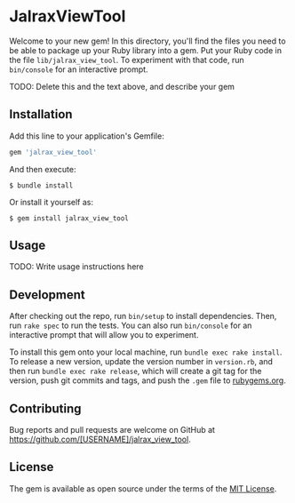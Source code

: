 # JalraxViewTool

Welcome to your new gem! In this directory, you'll find the files you need to be able to package up your Ruby library into a gem. Put your Ruby code in the file `lib/jalrax_view_tool`. To experiment with that code, run `bin/console` for an interactive prompt.

TODO: Delete this and the text above, and describe your gem

## Installation

Add this line to your application's Gemfile:

```ruby
gem 'jalrax_view_tool'
```

And then execute:

    $ bundle install

Or install it yourself as:

    $ gem install jalrax_view_tool

## Usage

TODO: Write usage instructions here

## Development

After checking out the repo, run `bin/setup` to install dependencies. Then, run `rake spec` to run the tests. You can also run `bin/console` for an interactive prompt that will allow you to experiment.

To install this gem onto your local machine, run `bundle exec rake install`. To release a new version, update the version number in `version.rb`, and then run `bundle exec rake release`, which will create a git tag for the version, push git commits and tags, and push the `.gem` file to [rubygems.org](https://rubygems.org).

## Contributing

Bug reports and pull requests are welcome on GitHub at https://github.com/[USERNAME]/jalrax_view_tool.


## License

The gem is available as open source under the terms of the [MIT License](https://opensource.org/licenses/MIT).
